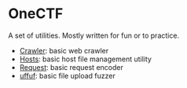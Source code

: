 # OneCTF

A set of utilities. Mostly written for fun or to practice.

* [Crawler](docs/crawler.md): basic web crawler
* [Hosts](docs/hosts.md): basic host file management utility
* [Request](docs/request.md): basic request encoder
* [uffuf](docs/uffuf.md): basic file upload fuzzer